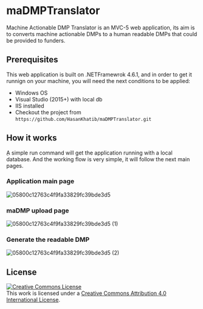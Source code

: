 # maDMPTranslator
Machine Actionable DMP Translator is an MVC-5 web application, its aim is to converts machine actionable DMPs to a human readable DMPs that could be provided to funders.

## Prerequisites
This web application is built on .NETFramewrok 4.6.1, and in order to get it runnign on your machine, you will need the next conditions to be applied:
- Windows OS
- Visual Studio (2015+) with local db
- IIS installed
- Checkout the project from `https://github.com/HasanKhatib/maDMPTranslator.git`

## How it works
ِA simple run command will get the application running with a local database. And the working flow is very simple, it will follow the next main pages.

### Application main page
![05800c12763c4f9fa33829fc39bde3d5](https://user-images.githubusercontent.com/1809095/60439700-8ae3b000-9c13-11e9-89c1-1be27bc19224.jpg)

### maDMP upload page
![05800c12763c4f9fa33829fc39bde3d5 (1)](https://user-images.githubusercontent.com/1809095/60439914-f4fc5500-9c13-11e9-8381-fdfd5dc2331d.jpg)

### Generate the readable DMP
![05800c12763c4f9fa33829fc39bde3d5 (2)](https://user-images.githubusercontent.com/1809095/60439971-13fae700-9c14-11e9-8a8e-fd304eb87e92.jpg)


## License
<a rel="license" href="http://creativecommons.org/licenses/by/4.0/"><img alt="Creative Commons License" style="border-width:0" src="https://i.creativecommons.org/l/by/4.0/88x31.png" /></a><br />This work is licensed under a <a rel="license" href="http://creativecommons.org/licenses/by/4.0/">Creative Commons Attribution 4.0 International License</a>.
